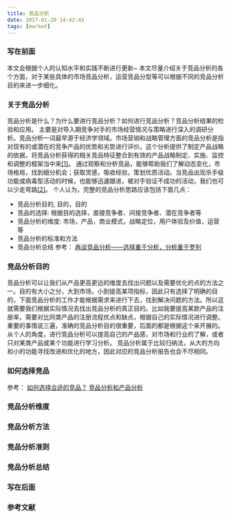 ```yaml
---
title: 竞品分析
date: 2017-01-20 14:42:43
tags: [market]
---
```

### 写在前面
本文会根据个人的认知水平和实践不断进行更新~
本文尽量介绍关于竞品分析的各个方面，对于某些具体的市场竞品分析，运营竞品分型等可以根据不同的竞品分析目的来进一步细化。
### 关于竞品分析
竞品分析是什么？为什么要进行竞品分析？如何进行竞品分析？竞品分析结果的检验和应用。
主要是对导入期竞争对手的市场经营情况与策略进行深入的调研分析。竞品分析一词最早源于经济学领域。市场营销和战略管理方面的竞品分析是指对现有的或潜在的竞争产品的优势和劣势进行评价。这个分析提供了制定产品战略的依据，将竞品分析获得的相关竞品特征整合到有效的产品战略制定、实施、监控和调整的框架当中来[[1]](http://wiki.mbalib.com/wiki/%E7%AB%9E%E5%93%81%E5%88%86%E6%9E%90)。
通过观察和分析竞品，能够帮助我们了解动态变化，市场格局，找到细分机会；获取灵感，吸收经验，策划优质活动。当竞品出现杀手级功能或病毒型活动的时候，也能够迅速跟进，被对手验证不成功的活动，我们也可以少走弯路[[2]](https://www.zhihu.com/question/20086049)。
个人认为，完整的竞品分析思路应该包括下面几点：
<!-- more -->
- 竞品分析目的, 目的，目的
- 竞品的选择: 根据目的选择，直接竞争者、间接竞争者、潜在竞争者等
- 竞品分析的维度: 市场，产品，商业模式，战略定位，用户体验及价值，运营等
- 竞品分析的标准和方法
- 竞品分析总结
参考：
[再谈竞品分析——选择重于分析，分析重于罗列](http://www.woshipm.com/pmd/127227.html)
### 竞品分析目的
竞品分析可以让我们从产品更高更远的维度去找出问题以及需要优化的点的方法之一。目的有大小之分，大到市场，小到提高某项指标，因此只有选择了明确的目的，下面竞品分析的工作才能根据需求来进行下去，找到解决问题的方法。所以这就需要我们根据实际情况去找出竞品分析的真正目的。比如我要提高某款产品的注册率，需要对比同类产品的注册流程优点和缺点，根据自己的实际情况进行调整。
重要的事情说三遍，准确的竞品分析目的很重要，后面的都是根据这个来开展的。
从个人的角度，进行竞品分析可以提高自己的产品感，对市场和行业的了解，或者只对某类产品或某个功能进行学习分析。
竞品分析属于比较归纳法，从大的方向和小的功能寻找改进和优化的地方，因此对应的竞品分析报告也会不尽相同。
### 如何选择竞品
参考：
[如何选择合适的竞品？](http://www.pmcaff.com/discuss/index/455045193575488)
[竞品分析和产品分析](http://www.opp2.com/9248.html)
### 竞品分析维度
### 竞品分析方法
### 竞品分析准则
### 竞品分析总结
### 写在后面
### 参考文献

